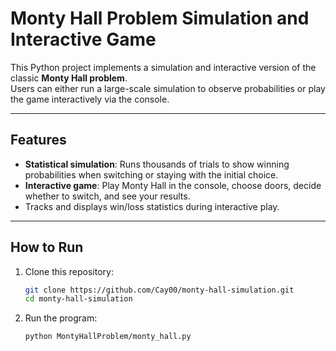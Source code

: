 # Monty Hall Problem Simulation and Interactive Game

This Python project implements a simulation and interactive version of the classic **Monty Hall problem**.  
Users can either run a large-scale simulation to observe probabilities or play the game interactively via the console.

---

## Features

- **Statistical simulation**: Runs thousands of trials to show winning probabilities when switching or staying with the initial choice.  
- **Interactive game**: Play Monty Hall in the console, choose doors, decide whether to switch, and see your results.  
- Tracks and displays win/loss statistics during interactive play.

---

## How to Run

1. Clone this repository:

   ```bash
   git clone https://github.com/Cay00/monty-hall-simulation.git
   cd monty-hall-simulation

2. Run the program:

   ```bash
   python MontyHallProblem/monty_hall.py
